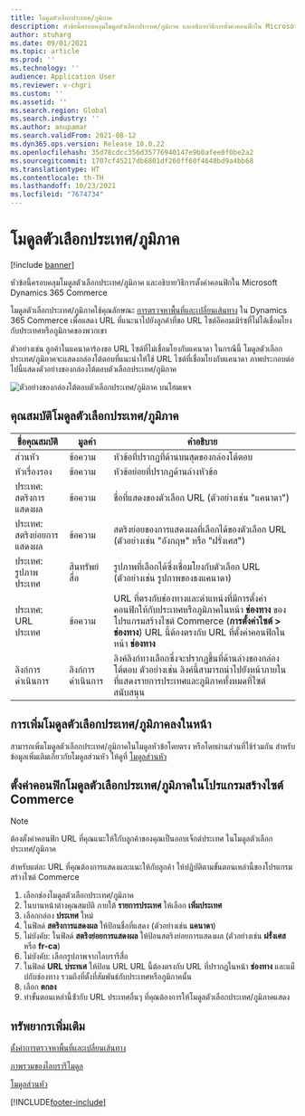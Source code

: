 ```yaml
---
title: โมดูลตัวเลือกประเทศ/ภูมิภาค
description: หัวข้อนี้ครอบคลุมโมดูลตัวเลือกประเทศ/ภูมิภาค และอธิบายวิธีการตั้งค่าคอนฟิกใน Microsoft Dynamics 365 Commerce
author: stuharg
ms.date: 09/01/2021
ms.topic: article
ms.prod: ''
ms.technology: ''
audience: Application User
ms.reviewer: v-chgri
ms.custom: ''
ms.assetid: ''
ms.search.region: Global
ms.search.industry: ''
ms.author: anupamar
ms.search.validFrom: 2021-08-12
ms.dyn365.ops.version: Release 10.0.22
ms.openlocfilehash: 35d78cdcc356d35776940147e9b0afee0f0be2a2
ms.sourcegitcommit: 1707cf45217db6801df260ff60f4648bd9a4bb68
ms.translationtype: HT
ms.contentlocale: th-TH
ms.lasthandoff: 10/23/2021
ms.locfileid: "7674734"
---
```

# <a name="countryregion-picker-module"></a>โมดูลตัวเลือกประเทศ/ภูมิภาค

[!include [banner](includes/banner.md)]

หัวข้อนี้ครอบคลุมโมดูลตัวเลือกประเทศ/ภูมิภาค และอธิบายวิธีการตั้งค่าคอนฟิกใน Microsoft Dynamics 365 Commerce

โมดูลตัวเลือกประเทศ/ภูมิภาคใช้คุณลักษณะ [การตรวจหาพื้นที่และเปลี่ยนเส้นทาง](geo-detection-redirection.md) ใน Dynamics 365 Commerce เพื่อแสดง URL ที่แนะนาไปยังลูกค้าที่ขอ URL ไซต์อีคอมเมิร์ซที่ไม่ได้เชื่อมโยงกับประเทศหรือภูมิภาคของพวกเขา

ตัวอย่างเช่น ลูกค้าในแคนาดาร้องขอ URL ไซต์ที่ไม่เชื่อมโยงกับแคนาดา ในกรณีนี้ โมดูลตัวเลือกประเทศ/ภูมิภาคจะแสดงกล่องโต้ตอบที่แนะนำให้ใช้ URL ไซต์ที่เชื่อมโยงกับแคนาดา ภาพประกอบต่อไปนี้แสดงตัวอย่างของกล่องโต้ตอบตัวเลือกประเทศ/ภูมิภาค

![ตัวอย่างของกล่องโต้ตอบตัวเลือกประเทศ/ภูมิภาค บนโฮมเพจ](./media/Geo_country-region-module-insitu.png)

## <a name="countryregion-picker-module-properties"></a>คุณสมบัติโมดูลตัวเลือกประเทศ/ภูมิภาค

| ชื่อคุณสมบัติ              | มูลค่า       | คำอธิบาย |
| -------------------------- | ----------- | ----------- |
| ส่วนหัว                    | ข้อความ        | หัวข้อที่ปรากฏที่ด้านบนสุดของกล่องโต้ตอบ |
| หัวเรื่องรอง                 | ข้อความ        | หัวข้อย่อยที่ปรากฏด้านล่างหัวข้อ |
| ประเทศ: สตริงการแสดงผล    | ข้อความ        | ชื่อที่แสดงของตัวเลือก URL (ตัวอย่างเช่น "แคนาดา") |
| ประเทศ: สตริงย่อยการแสดงผล | ข้อความ        | สตริงย่อยของการแสดงผลที่เลือกได้ของตัวเลือก URL (ตัวอย่างเช่น "อังกฤษ" หรือ "ฝรั่งเศส") |
| ประเทศ: รูปภาพประเทศ     | สินทรัพย์สื่อ | รูปภาพที่เลือกได้ซึ่งเชื่อมโยงกับตัวเลือก URL (ตัวอย่างเช่น รูปภาพของธงแคนาดา) |
| ประเทศ: URL ประเทศ       | ข้อความ        | URL ที่ตรงกับช่องทางและตำแหน่งที่มีการตั้งค่าคอนฟิกให้กับประเทศหรือภูมิภาคในหน้า **ช่องทาง** ของโปรแกรมสร้างไซต์ Commerce (**การตั้งค่าไซต์ \> ช่องทาง**) URL นี้ต้องตรงกับ URL ที่ตั้งค่าคอนฟิกในหน้า **ช่องทาง** |
| ลิงก์การดำเนินการ                | ลิงก์การดำเนินการ | ลิงค์ลิงก์ทางเลือกซึ่งจะปรากฏขึ้นที่ด้านล่างของกล่องโต้ตอบ ตัวอย่างเช่น ลิงค์นี้สามารถนำไปยังหน้าภายในที่แสดงรายการประเทศและภูมิภาคทั้งหมดที่ไซต์สนับสนุน |

## <a name="add-a-countryregion-picker-module-to-a-page"></a>การเพิ่มโมดูลตัวเลือกประเทศ/ภูมิภาคลงในหน้า

สามารถเพิ่มโมดูลตัวเลือกประเทศ/ภูมิภาคในโมดูลหัวข้อโดยตรง หรือโดยผ่านส่วนที่ใช้ร่วมกัน สำหรับข้อมูลเพิ่มเติมเกี่ยวกับโมดูลส่วนหัว ให้ดูที่ [โมดูลส่วนหัว](author-header-module.md)

## <a name="configure-the-countryregion-picker-module-in-commerce-site-builder"></a>ตั้งค่าคอนฟิกโมดูลตัวเลือกประเทศ/ภูมิภาคในโปรแกรมสร้างไซต์ Commerce

> [!NOTE]
> ต้องตั้งค่าคอนฟิก URL ที่คุณแนะให้ใกับลูกค้าของคุณเป็นออบเจ็กต์ประเทศ ในโมดูลตัวเลือกประเทศ/ภูมิภาค

สำหรับแต่ละ URL ที่คุณต้องการแสดงและแนะให้กับลูกค้า ให้ปฏิบัติตามขั้นตอนเหล่านี้ของโปรแกรมสร้างไซต์ Commerce

1. เลือกช่องโมดูลตัวเลือกประเทศ/ภูมิภาค
1. ในบานหน้าต่างคุณสมบัติ ภายใต้ **รายการประเทศ** ให้เลือก **เพิ่มประเทศ**
1. เลือกกล่อง **ประเทศ** ใหม่
1. ในฟิลด์ **สตริงการแสดงผล** ให้ป้อนชื่อที่แสดง (ตัวอย่างเช่น **แคนาดา**)
1. ไม่บังคับ: ในฟิลด์ **สตริงย่อยการแสดงผล** ให้ป้อนสตริงย่อยการแสดงผล (ตัวอย่างเช่น **ฝรั่งเศส** หรือ **fr-ca**)
1. ไม่บังคับ: เลือกรูปภาพจากไลบรารีสื่อ
1. ในฟิลด์ **URL ประทเศ** ให้ป้อน URL URL นี้ต้องตรงกับ URL ที่ปรากฏในหน้า **ช่องทาง** และแม็ปกับช่องทาง รวมถึงที่ตั้งที่สัมพันธ์กับประเทศหรือภูมิภาคนั้น
1. เลือก **ตกลง**
1. ทําขั้นตอนเหล่านี้ซ้ํากับ URL ประเทศอื่นๆ ที่คุณต้องการให้โมดูลตัวเลือกประเทศ/ภูมิภาคแสดง

## <a name="additional-resources"></a>ทรัพยากรเพิ่มเติม

[ตั้งค่าการตรวจหาพื้นที่และเปลี่ยนเส้นทาง](geo-detection-redirection.md)

[ภาพรวมของไลบรารีโมดูล](starter-kit-overview.md)

[โมดูลส่วนหัว](author-header-module.md)

[!INCLUDE[footer-include](../includes/footer-banner.md)]
